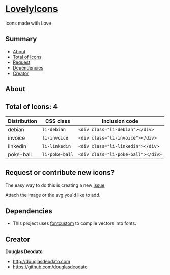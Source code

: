 # [LovelyIcons](http://www.douglasdeodato.com/lovelyicons)

Icons made with Love

## Summary 

- [About](#about)
- [Total of Icons](#totaloficons)
- [Request](#request)
- [Dependencies](#dependencies)
- [Creator](#creator)


## About


## Total of Icons: 4


| Distribution | CSS class                | Inclusion code
| -------------|--------------------------|-------------------------------------
| debian       | `li-debian`              | `<div class="li-debian"></div>`
| invoice      | `li-invoice`             | `<div class="li-invoice"></div>`
| linkedin     | `li-linkedin`            | `<div class="li-linkedin"></div>`
| poke-ball    | `li-poke-ball`           | `<div class="li-poke-ball"></div>`


## Request or contribute new icons?

The easy way to do this is creating a new [issue](https://github.com/douglasdeodato/lovely-icons/issues/new?title=Icon%20Request:%20li-)

Attach the image or the svg you'd like to add.


## Dependencies ##
* This project uses [fontcustom](https://github.com/FontCustom/fontcustom) to compile vectors into fonts.




## Creator

**Douglas Deodato**

- <http://douglasdeodato.com>
- <https://github.com/douglasdeodato>